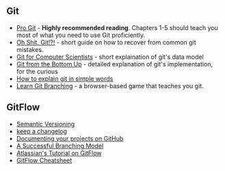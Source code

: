 ## Git

* [Pro Git](https://git-scm.com/book/en/v2) - **Highly recommended reading**. Chapters 1-5 should teach you most of what you need to use Git proficiently.
* [Oh Shit, Git!?!](https://ohshitgit.com/) - short guide on how to recover from common git mistakes.
* [Git for Computer Scientists](https://eagain.net/articles/git-for-computer-scientists/) - short explaination of git's data model
* [Git from the Bottom Up](https://jwiegley.github.io/git-from-the-bottom-up/) - detailed explanation of git's implementation, for the curious
* [How to explain git in simple words](https://smusamashah.github.io/blog/2017/10/14/explain-git-in-simple-words)
* [Learn Git Branching](https://learngitbranching.js.org/) - a browser-based game that teaches you git.

## GitFlow

* [Semantic Versioning](https://semver.org/)
* [keep a changelog](https://keepachangelog.com/en/1.0.0/)
* [Documenting your projects on GitHub](https://guides.github.com/features/wikis/)
* [A Successful Branching Model](https://nvie.com/posts/a-successful-git-branching-model/)
* [Atlassian's Tutorial on GitFlow](https://www.atlassian.com/git/tutorials/comparing-workflows/gitflow-workflow)
* [GitFlow Cheatsheet](https://danielkummer.github.io/git-flow-cheatsheet/)
